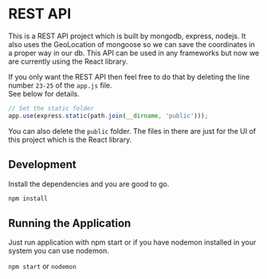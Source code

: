 # REST API

This is a REST API project which is built by mongodb, express, nodejs.
It also uses the GeoLocation of mongoose so we can save the coordinates in a proper way in our db. This API can be used in any frameworks but now we are currently using the React library.

If you only want the REST API then feel free to do that by deleting the line number `23-25` of the `app.js` file.
<br>
See below for details.

```javascript
// Set the static folder
app.use(express.static(path.join(__dirname, 'public')));

```

You can also delete the `public` folder. The files in there are just for the UI of this project which is the React library.

## Development

Install the dependencies and you are good to go.

```javascript
npm install
```

## Running the Application

Just run application with npm start or if you have nodemon installed in your system you can use nodemon.

`npm start` or `nodemon`